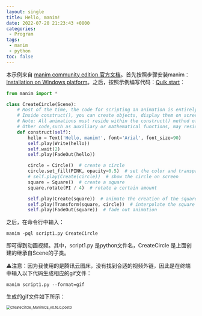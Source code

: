 ```yaml
---
layout: single
title: Hello, manim!
date: 2022-07-20 21:23:43 +0800
categories: 
 - Program
tags: 
 - manim
 - python
toc: false
---
```


本示例来自 [manim community edition 官方文档](https://docs.manim.community/en/stable/index.html)。首先按照步骤安装manim：[Installation on Windows platform](https://docs.manim.community/en/stable/installation/windows.html)。之后，按照示例编写代码：[Quik start](https://docs.manim.community/en/stable/tutorials/quickstart.html)：

```python
from manim import *

class CreateCircle(Scene):
    # Most of the time, the code for scripting an animation is entirely contained within the construct() method of a Scene class.
    # Inside construct(), you can create objects, display them on screen, and animate them.
    # Note: All animations must reside within the construct() method of a class derived from Scene.
    # Other code,such as auxiliary or mathematical functions, may reside outside the class.
    def construct(self):
        hello = Text('Hello, manim!', font='Arial', font_size=90)
        self.play(Write(hello))
        self.wait(2)
        self.play(FadeOut(hello))

        circle = Circle()  # create a circle
        circle.set_fill(PINK, opacity=0.5)  # set the color and transparency
        # self.play(Create(circle))  # show the circle on screen
        square = Square()  # create a square
        square.rotate(PI / 4)  # rotate a certain amount

        self.play(Create(square))  # animate the creation of the square
        self.play(Transform(square, circle))  # interpolate the square into the circle
        self.play(FadeOut(square))  # fade out animation
```

之后，在命令行中输入：

```
manim -pql script1.py CreateCircle
```

即可得到动画视频。其中，script1.py 是python文件名，CreateCircle 是上面创建的继承自Scene的子类。

⚠注意：因为我使用的是腾讯云图床，没有找到合适的视频外链，因此是在终端中输入以下代码生成相应的gif文件：

```
manim script1.py --format=gif
```

生成的gif文件如下所示：

<img src="https://blogimages-1309804558.cos.ap-nanjing.myqcloud.com/imgpersonal/CreateCircle_ManimCE_v0.16.0.post0.gif" alt="CreateCircle_ManimCE_v0.16.0.post0" style="zoom:67%;" />
